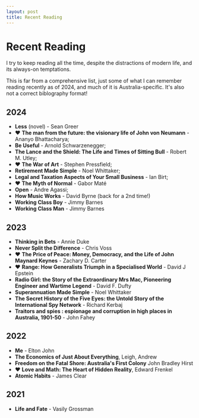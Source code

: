 ```yaml
---
layout: post
title: Recent Reading
---
```


# Recent Reading

I try to keep reading all the time, despite the distractions of modern life, and its always-on temptations.

This is far from a comprehensive list, just some of what I can remember reading recently as of 2024, and much of it is Australia-specific. It's also not a correct biblography format!

## 2024

- **Less** (novel) - Sean Greer
- ❤️ **The man from the future: the visionary life of John von Neumann** - Ananyo Bhattacharya;
- **Be Useful** - Arnold Schwarzenegger;
- **The Lance and the Shield: The Life and Times of Sitting Bull** - Robert M. Utley;
- ❤️ **The War of Art** - Stephen Pressfield;
- **Retirement Made Simple** - Noel Whittaker;
- **Legal and Taxation Aspects of Your Small Business** - Ian Birt;
- ❤️ **The Myth of Normal** - Gabor Maté
- **Open** - Andre Agassi;
- **How Music Works** - David Byrne (back for a 2nd time!)
- **Working Class Boy** - Jimmy Barnes
- **Working Class Man** - Jimmy Barnes

## 2023

- **Thinking in Bets** - Annie Duke
- **Never Split the Difference** - Chris Voss
- ❤️ **The Price of Peace: Money, Democracy, and the Life of John Maynard Keynes** - Zachary D. Carter
- ❤️ **Range: How Generalists Triumph in a Specialised World** - David J Epstein
- **Radio Girl: the Story of the Extraordinary Mrs Mac, Pioneering Engineer and Wartime Legend** - David F. Dufty
- **Superannuation Made Simple** - Noel Whittaker
- **The Secret History of the Five Eyes: the Untold Story of the International Spy Network** - Richard Kerbaj
- **Traitors and spies : espionage and corruption in high places in Australia, 1901-50** - John Fahey

## 2022

- **Me** - Elton John
- **The Economics of Just About Everything**, Leigh, Andrew
- **Freedom on the Fatal Shore: Australia's First Colony** John Bradley Hirst
- ❤️ **Love and Math: The Heart of Hidden Reality**, Edward Frenkel
- **Atomic Habits** - James Clear

## 2021

- **Life and Fate** - Vasily Grossman
